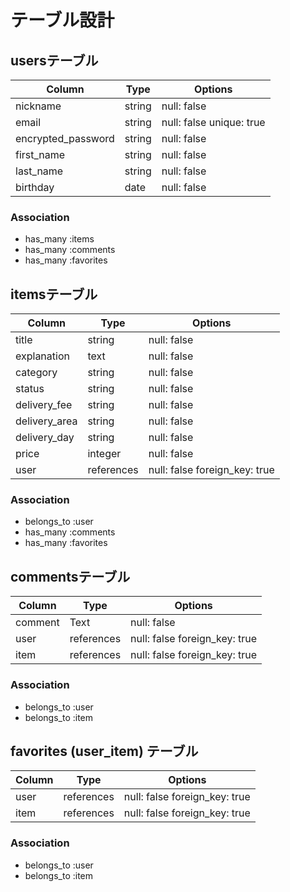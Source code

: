 # テーブル設計

## usersテーブル

| Column             | Type   | Options                  |
| ------------------ | ------ | ------------------------ |
| nickname           | string | null: false              |
| email              | string | null: false unique: true |
| encrypted_password | string | null: false              |
| first_name         | string | null: false              |
| last_name          | string | null: false              |
| birthday           | date   | null: false              |

### Association

- has_many :items
- has_many :comments
- has_many :favorites

## itemsテーブル

| Column        | Type       | Options                       |
| ------------- | ---------- | ----------------------------- |
| title         | string     | null: false                   |
| explanation   | text       | null: false                   |
| category      | string     | null: false                   |
| status        | string     | null: false                   |
| delivery_fee  | string     | null: false                   |
| delivery_area | string     | null: false                   |
| delivery_day  | string     | null: false                   |
| price         | integer    | null: false                   |
| user          | references | null: false foreign_key: true |

### Association

- belongs_to :user
- has_many :comments
- has_many :favorites

## commentsテーブル

| Column  | Type       | Options                       |
| ------- | ---------- | ----------------------------- |
| comment | Text       | null: false                   |
| user    | references | null: false foreign_key: true |
| item    | references | null: false foreign_key: true |

### Association

- belongs_to :user
- belongs_to :item

## favorites (user_item) テーブル

| Column | Type       | Options                       |
| ------ | ---------- | ----------------------------- |
| user   | references | null: false foreign_key: true |
| item   | references | null: false foreign_key: true |

### Association

- belongs_to :user
- belongs_to :item